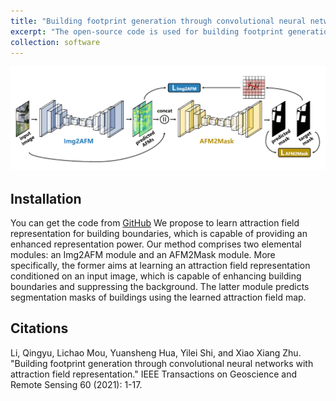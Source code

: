 ```yaml
---
title: "Building footprint generation through convolutional neural networks with attraction field representation"
excerpt: "The open-source code is used for building footprint generation."
collection: software
---
```

<img src='/images/afm.png'><br/>


## Installation
You can get the code from [GitHub](https://github.com/lqycrystal/AFM_building)
We propose to learn attraction field representation for building boundaries, which is capable of providing an enhanced representation power. Our method comprises two elemental modules: an Img2AFM module and an AFM2Mask module. More specifically, the former aims at learning an attraction field representation conditioned on an input image, which is capable of enhancing building boundaries and suppressing the background. The latter module predicts segmentation masks of buildings using the learned attraction field map. 


## Citations

Li, Qingyu, Lichao Mou, Yuansheng Hua, Yilei Shi, and Xiao Xiang Zhu. "Building footprint generation through convolutional neural networks with attraction field representation." IEEE Transactions on Geoscience and Remote Sensing 60 (2021): 1-17. 
